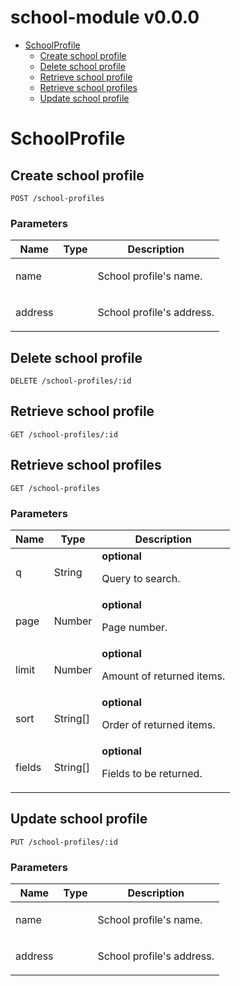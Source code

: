 # school-module v0.0.0



- [SchoolProfile](#schoolprofile)
	- [Create school profile](#create-school-profile)
	- [Delete school profile](#delete-school-profile)
	- [Retrieve school profile](#retrieve-school-profile)
	- [Retrieve school profiles](#retrieve-school-profiles)
	- [Update school profile](#update-school-profile)
	


# SchoolProfile

## Create school profile



	POST /school-profiles


### Parameters

| Name    | Type      | Description                          |
|---------|-----------|--------------------------------------|
| name			| 			|  <p>School profile's name.</p>							|
| address			| 			|  <p>School profile's address.</p>							|

## Delete school profile



	DELETE /school-profiles/:id


## Retrieve school profile



	GET /school-profiles/:id


## Retrieve school profiles



	GET /school-profiles


### Parameters

| Name    | Type      | Description                          |
|---------|-----------|--------------------------------------|
| q			| String			| **optional** <p>Query to search.</p>							|
| page			| Number			| **optional** <p>Page number.</p>							|
| limit			| Number			| **optional** <p>Amount of returned items.</p>							|
| sort			| String[]			| **optional** <p>Order of returned items.</p>							|
| fields			| String[]			| **optional** <p>Fields to be returned.</p>							|

## Update school profile



	PUT /school-profiles/:id


### Parameters

| Name    | Type      | Description                          |
|---------|-----------|--------------------------------------|
| name			| 			|  <p>School profile's name.</p>							|
| address			| 			|  <p>School profile's address.</p>							|


